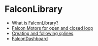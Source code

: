
# FalconLibrary

- [What is FalconLibrary?](docs/learn/falconlib/intro)
- [Falcon Motors for open and closed loop](docs/learn/falconlib/falconmotor)
- [Creating and following splines](docs/learn/falconlib/pathing)
- [FalconDashboard](docs/learn/falconlib/falcondash)